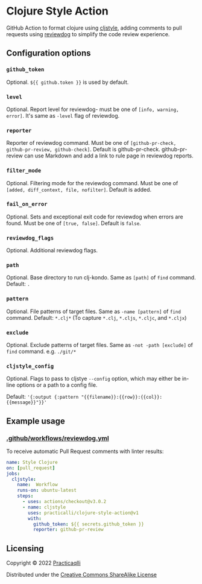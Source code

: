 # Clojure Style Action

GitHub Action to format clojure using [cljstyle](https://github.com/greglook/cljstyle), adding comments to pull requests using [reviewdog](https://github.com/reviewdog/reviewdog) to simplify the code review experience.

## Configuration options

### `github_token`

Optional.
`${{ github.token }}` is used by default.

### `level`

Optional.
Report level for reviewdog- must be one of `[info, warning, error]`.
It's same as `-level` flag of reviewdog.

### `reporter`

Reporter of reviewdog command.
Must be one of `[github-pr-check, github-pr-review, github-check]`.
Default is github-pr-check.
github-pr-review can use Markdown and add a link to rule page in reviewdog reports.

### `filter_mode`

Optional.
Filtering mode for the reviewdog command.
Must be one of `[added, diff_context, file, nofilter]`.
Default is added.

### `fail_on_error`

Optional.
Sets and exceptional exit code for reviewdog when errors are found.
Must be one of `[true, false]`.
Default is `false`.

### `reviewdog_flags`

Optional.
Additional reviewdog flags.

### `path`

Optional.
Base directory to run clj-kondo.
Same as `[path]` of `find` command.
Default: `.`

### `pattern`

Optional.
File patterns of target files.
Same as `-name [pattern]` of `find` command.
Default: `*.clj*` (To capture `*.clj`, `*.cljs`, `*.cljc`, and `*.cljx`)

### `exclude`

Optional.
Exclude patterns of target files.
Same as `-not -path [exclude]` of `find` command.
e.g. `./git/*`

### `cljstyle_config`

Optional.
Flags to pass to cljstye `--config` option, which may either be in-line options or a path to a config file.

Default: `'{:output {:pattern "{{filename}}:{{row}}:{{col}}: {{message}}"}}'`

## Example usage

### [.github/workflows/reviewdog.yml](.github/workflows/reviewdog.yml)

To receive automatic Pull Request comments with linter results:

```yml
name: Style Clojure
on: [pull_request]
jobs:
  cljstyle:
    name:  Workflow
    runs-on: ubuntu-latest
    steps:
      - uses: actions/checkout@v3.0.2
      - name: cljstyle
        uses: practicalli/clojure-style-action@v1
        with:
          github_token: ${{ secrets.github_token }}
          reporter: github-pr-review
```

## Licensing

Copyright © 2022 [Practicaqlli](https://practical.li/)

Distributed under the [Creative Commons ShareAlike License](https://creativecommons.org)
